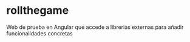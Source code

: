 # rollthegame
Web de prueba en Angular que accede a librerias externas para añadir funcionalidades concretas
